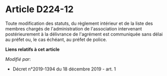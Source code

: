 # Article D224-12

Toute modification des statuts, du règlement intérieur et de la liste des membres chargés de l'administration de
l'association intervenant postérieurement à la délivrance de l'agrément est communiquée sans délai au préfet ou, le cas
échéant, au préfet de police.

**Liens relatifs à cet article**

_Modifié par_:

  - Décret n°2019-1394 du 18 décembre 2019 - art. 1
